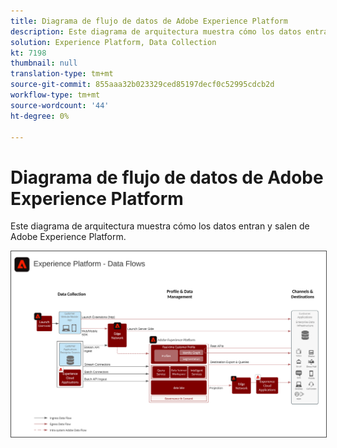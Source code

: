 ```yaml
---
title: Diagrama de flujo de datos de Adobe Experience Platform
description: Este diagrama de arquitectura muestra cómo los datos entran y salen de Adobe Experience Platform.
solution: Experience Platform, Data Collection
kt: 7198
thumbnail: null
translation-type: tm+mt
source-git-commit: 855aaa32b023329ced85197decf0c52995cdcb2d
workflow-type: tm+mt
source-wordcount: '44'
ht-degree: 0%

---
```



# Diagrama de flujo de datos de Adobe Experience Platform

Este diagrama de arquitectura muestra cómo los datos entran y salen de Adobe Experience Platform.

<img src="assets/aepdataflow.svg" alt="Flujo de datos del Experience Platform" style="border:1px solid #4a4a4a" />